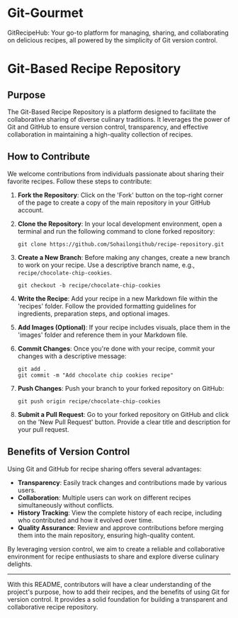 # Git-Gourmet
GitRecipeHub: Your go-to platform for managing, sharing, and collaborating on delicious recipes, all powered by the simplicity of Git version control.

# Git-Based Recipe Repository

## Purpose

The Git-Based Recipe Repository is a platform designed to facilitate the collaborative sharing of diverse culinary traditions. It leverages the power of Git and GitHub to ensure version control, transparency, and effective collaboration in maintaining a high-quality collection of recipes.

## How to Contribute

We welcome contributions from individuals passionate about sharing their favorite recipes. Follow these steps to contribute:

1. **Fork the Repository**: Click on the 'Fork' button on the top-right corner of the page to create a copy of the main repository in your GitHub account.

2. **Clone the Repository**: In your local development environment, open a terminal and run the following command to clone forked repository:
   ```
   git clone https://github.com/Sohailongithub/recipe-repository.git
   ```

3. **Create a New Branch**: Before making any changes, create a new branch to work on your recipe. Use a descriptive branch name, e.g., `recipe/chocolate-chip-cookies`.
   ```
   git checkout -b recipe/chocolate-chip-cookies
   ```

4. **Write the Recipe**: Add your recipe in a new Markdown file within the 'recipes' folder. Follow the provided formatting guidelines for ingredients, preparation steps, and optional images.

5. **Add Images (Optional)**: If your recipe includes visuals, place them in the 'images' folder and reference them in your Markdown file.

6. **Commit Changes**: Once you're done with your recipe, commit your changes with a descriptive message:
   ```
   git add .
   git commit -m "Add chocolate chip cookies recipe"
   ```

7. **Push Changes**: Push your branch to your forked repository on GitHub:
   ```
   git push origin recipe/chocolate-chip-cookies
   ```

8. **Submit a Pull Request**: Go to your forked repository on GitHub and click on the 'New Pull Request' button. Provide a clear title and description for your pull request.

## Benefits of Version Control

Using Git and GitHub for recipe sharing offers several advantages:

- **Transparency**: Easily track changes and contributions made by various users.
- **Collaboration**: Multiple users can work on different recipes simultaneously without conflicts.
- **History Tracking**: View the complete history of each recipe, including who contributed and how it evolved over time.
- **Quality Assurance**: Review and approve contributions before merging them into the main repository, ensuring high-quality content.

By leveraging version control, we aim to create a reliable and collaborative environment for recipe enthusiasts to share and explore diverse culinary delights.

---

With this README, contributors will have a clear understanding of the project's purpose, how to add their recipes, and the benefits of using Git for version control. It provides a solid foundation for building a transparent and collaborative recipe repository.
